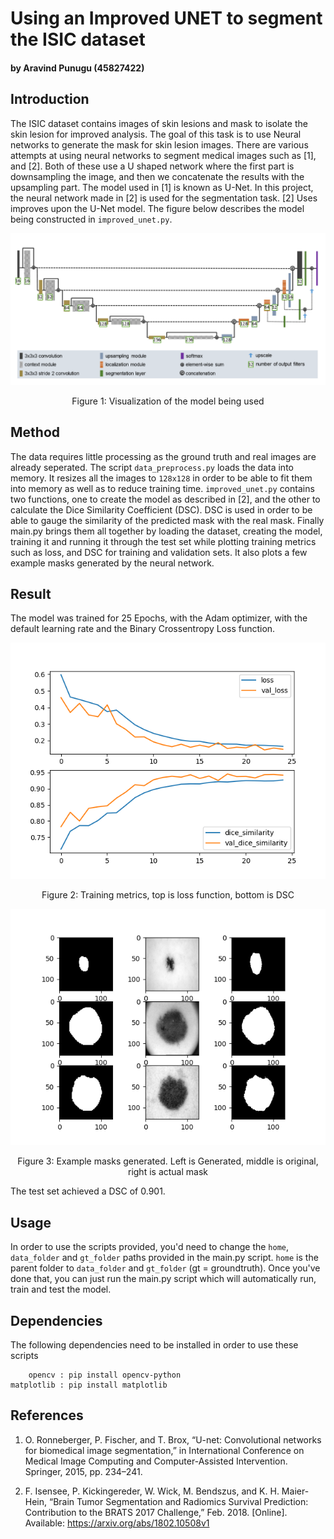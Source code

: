 # Using an Improved UNET to segment the ISIC dataset
#### by Aravind Punugu (45827422)

## Introduction

The ISIC dataset contains images of skin lesions and mask to isolate the skin
lesion for improved analysis. The goal of this task is to use Neural networks
to generate the mask for skin lesion images. There are various attempts at
using neural networks to segment medical images such as [1], and [2]. Both of
these use a U shaped network where the first part is downsampling the image,
and then we concatenate the results with the upsampling part. The model used in [1]
is known as U-Net. In this project, the neural network made in [2] is used for
the segmentation task. [2] Uses improves upon the U-Net model. The figure below
describes the model being constructed in `improved_unet.py`.

<p float="left">

<center>
<img src="./figures/Model.png">

Figure 1: Visualization of the model being used
</center>
</p>

## Method
The data requires little processing as the ground truth and real images are
already seperated. The script `data_preprocess.py` loads the data into memory.
It resizes all the images to `128x128` in order to be able to fit them into memory
as well as to reduce training time. `improved_unet.py` contains two functions,
one to create the model as described in [2], and the other to calculate the
Dice Similarity Coefficient (DSC). DSC is used in order to be able to gauge the
similarity of the predicted mask with the real mask. Finally main.py brings them
all together by loading the dataset, creating the model, training it and running
it through the test set while plotting training metrics such as loss, and DSC for
training and validation sets. It also plots a few example masks generated by the
neural network.

## Result
The model was trained for 25 Epochs, with the Adam optimizer, with the default
learning rate and the Binary Crossentropy Loss function.

<p float="left">
<center><img src="./figures/Figure_1.png">

Figure 2: Training metrics, top is loss function, bottom is DSC

<img src="./figures/Figure_2.png">

Figure 3: Example masks generated. Left is Generated, middle is original, right is actual mask
</center>
The test set achieved a DSC of 0.901.
</p>

## Usage
In order to use the scripts provided, you'd need to change the `home`, `data_folder`
and `gt_folder` paths provided in the main.py script. `home` is the parent folder to
`data_folder` and `gt_folder` (gt = groundtruth). Once you've done that, you can
just run the main.py script which will automatically run, train and test the model.

## Dependencies
The following dependencies need to be installed in order to use these scripts
```
    opencv : pip install opencv-python
matplotlib : pip install matplotlib
```

## References

1. O. Ronneberger, P. Fischer, and T. Brox, “U-net: Convolutional networks for
biomedical image segmentation,” in International Conference on Medical Image
Computing and Computer-Assisted Intervention. Springer, 2015, pp. 234–241.

2. F. Isensee, P. Kickingereder, W. Wick, M. Bendszus, and K. H. Maier-Hein, “Brain
Tumor Segmentation and Radiomics Survival Prediction: Contribution to the BRATS
2017 Challenge,” Feb. 2018. [Online]. Available: https://arxiv.org/abs/1802.10508v1
